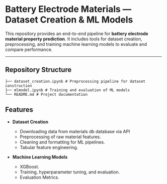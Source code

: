 # Battery Electrode Materials — Dataset Creation & ML Models

This repository provides an end-to-end pipeline for **battery electrode material property prediction**. It includes tools for dataset creation, preprocessing, and training machine learning models to evaluate and compare performance.

---

## Repository Structure
```text
├── dataset_creation.ipynb # Preprocessing pipeline for dataset construction
├── mlmodel.ipynb # Training and evaluation of ML models
└── README.md # Project documentation
```


## Features
- **Dataset Creation**
  - Downloading data from materials db database via API
  - Preprocessing of raw material features.
  - Cleaning and formatting for ML pipelines.
  - Tabular feature engineering.

- **Machine Learning Models**
  - XGBoost.
  - Training, hyperparameter tuning, and evaluation.
  - Evaluation Metrics.


